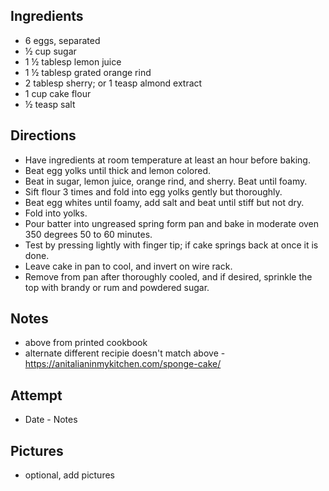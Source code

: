 ## Ingredients
* 6 eggs, separated
* ½ cup sugar
* 1 ½ tablesp lemon juice
* 1 ½ tablesp grated orange rind
* 2 tablesp sherry; or 1 teasp almond extract
* 1 cup cake flour
* ½ teasp salt

## Directions
* Have ingredients at room temperature at least an hour before baking.
* Beat egg yolks until thick and lemon colored.  
* Beat in sugar, lemon juice, orange rind, and sherry.  Beat until foamy.  
* Sift flour 3 times and fold into egg yolks gently but thoroughly.  
* Beat egg whites until foamy, add salt and beat until stiff but not dry.  
* Fold into yolks.  
* Pour batter into ungreased spring form pan and bake in moderate oven 350 degrees 50 to 60 minutes.  
* Test by pressing lightly with finger tip; if cake springs back at once it is done.  
* Leave cake in pan to cool, and invert on wire rack.  
* Remove from pan after thoroughly cooled, and if desired, sprinkle the top with brandy or rum and powdered sugar.

## Notes
* above from printed cookbook
* alternate different recipie doesn't match above - https://anitalianinmykitchen.com/sponge-cake/ 

## Attempt
* Date - Notes

## Pictures
* optional, add pictures
